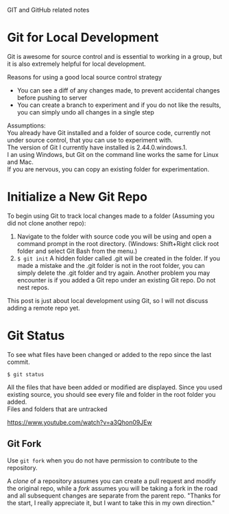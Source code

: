 GIT and GitHub related notes

# Git for Local Development
Git is awesome for source control and is essential to working in a group, but it is also extremely helpful for local development.

Reasons for using a good local source control strategy
* You can see a diff of any changes made, to prevent accidental changes before pushing to server
* You can create a branch to experiment and if you do not like the results, you can simply undo all changes in a single step

Assumptions:  
You already have Git installed and a folder of source code, currently not under source control, that you can use to experiment with.  
The version of Git I currently have installed is 2.44.0.windows.1.  
I an using Windows, but Git on the command line works the same for Linux and Mac.  
If you are nervous, you can copy an existing folder for experimentation.

# Initialize a New Git Repo
To begin using Git to track local changes made to a folder (Assuming you did not clone another repo):  
1. Navigate to the folder with source code you will be using and open a command prompt in the root directory. (Windows: Shift+Right click root folder and select Git Bash from the menu.)
2. `$ git init`
     A hidden folder called .git will be created in the folder.
     If you made a mistake and the .git folder is not in the root folder, you can simply delete the .git folder and try again.
     Another problem you may encounter is if you added a Git repo under an existing Git repo. Do not nest repos.  

This post is just about local development using Git, so I will not discuss adding a remote repo yet.  

# Git Status 
To see what files have been changed or added to the repo since the last commit.  

`$ git status`

All the files that have been added or modified are displayed. Since you used existing source, you should see every file and folder in the root folder you added.  
Files and folders that are untracked


https://www.youtube.com/watch?v=a3Qhon09JEw



## Git Fork
Use `git fork` when you do not have permission to contribute to the repository.

A *clone* of a repository assumes you can create a pull request and modify the original repo, while a *fork* assumes you will be taking a fork in the road and all subsequent changes are separate from the parent repo. "Thanks for the start, I really appreciate it, but I want to take this in my own direction."
